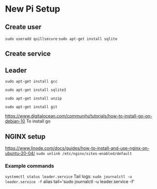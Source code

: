 # New Pi Setup

## Create user
`sudo useradd quillsecure`
`sudo apt-get install sqlite`

## Create service


## Leader
`sudo apt-get install gcc`

`sudo apt-get install sqlite3`

`sudo apt-get install unzip`

`sudo apt-get install git`

https://www.digitalocean.com/community/tutorials/how-to-install-go-on-debian-10
To install go

## NGINX setup
https://www.linode.com/docs/guides/how-to-install-and-use-nginx-on-ubuntu-20-04/
`sudo unlink /etc/nginx/sites-enabled/default`

### Example commands
`systemctl status leader.service`
Tail logs: `sudo journalctl -u leader.service -f`
alias tail='sudo journalctl -u leader.service -f'

